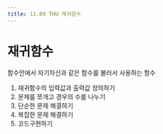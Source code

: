 ```yaml
---
title: 11.09 THU 재귀함수
---
```


# 재귀함수

함수안에서 자기자신과 같은 함수를 불러서 사용하는 함수











1. 재귀함수의 입력값과 출력값 정의하기
2. 문제를 쪼개고 경우의 수를 나누기
3. 단순한 문제 해결하기
4. 복잡한 문제 해결하기
5. 코드구현하기

